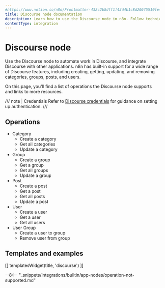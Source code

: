 ```yaml
---
#https://www.notion.so/n8n/Frontmatter-432c2b8dff1f43d4b1c8d20075510fe4
title: Discourse node documentation
description: Learn how to use the Discourse node in n8n. Follow technical documentation to integrate Discourse node into your workflows.
contentType: integration
---
```


# Discourse node

Use the Discourse node to automate work in Discourse, and integrate Discourse with other applications. n8n has built-in support for a wide range of Discourse features, including creating, getting, updating, and removing categories, groups, posts, and users.

On this page, you'll find a list of operations the Discourse node supports and links to more resources.

/// note | Credentials
Refer to [Discourse credentials](/integrations/builtin/credentials/discourse/) for guidance on setting up authentication. 
///

## Operations

* Category
    * Create a category
    * Get all categories
    * Update a category
* Group
    * Create a group
    * Get a group
    * Get all groups
    * Update a group
* Post
    * Create a post
    * Get a post
    * Get all posts
    * Update a post
* User
    * Create a user
    * Get a user
    * Get all users
* User Group
    * Create a user to group
    * Remove user from group

## Templates and examples

<!-- see https://www.notion.so/n8n/Pull-in-templates-for-the-integrations-pages-37c716837b804d30a33b47475f6e3780 -->
[[ templatesWidget(title, 'discourse') ]]

--8<-- "_snippets/integrations/builtin/app-nodes/operation-not-supported.md"

